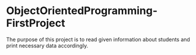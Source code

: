 # ObjectOrientedProgramming-FirstProject
The purpose of this project is to read given information about students and print necessary data accordingly.
